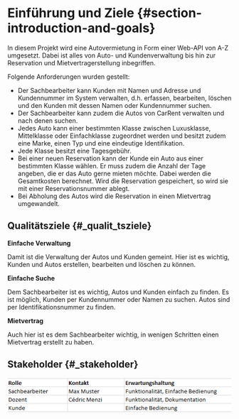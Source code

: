Einführung und Ziele {#section-introduction-and-goals}
====================

In diesem Projekt wird eine Autovermietung in Form einer Web-API von A-Z umgesetzt. Dabei ist alles von Auto- und Kundenverwaltung
bis hin zur Reservation und Mietvertragerstellung inbegriffen.

Folgende Anforderungen wurden gestellt:

- Der Sachbearbeiter kann Kunden mit Namen und Adresse und Kundennummer im System verwalten,
d.h. erfassen, bearbeiten, löschen und den Kunden mit dessen Namen oder Kundennummer suchen.
- Der Sachbearbeiter kann zudem die Autos von CarRent verwalten und nach denen suchen.
- Jedes Auto kann einer bestimmten Klasse zwischen Luxusklasse, Mittelklasse oder Einfachklasse
zugeordnet werden und besitzt zudem eine Marke, einen Typ und eine eindeutige Identifikation.
- Jede Klasse besitzt eine Tagesgebühr.
- Bei einer neuen Reservation kann der Kunde ein Auto aus einer bestimmten Klasse wählen. Er muss
zudem die Anzahl der Tage angeben, die er das Auto gerne mieten möchte. Dabei werden die
Gesamtkosten berechnet. Wird die Reservation gespeichert, so wird sie mit einer Reservationsnummer
ablegt.
- Bei Abholung des Autos wird die Reservation in einen Mietvertrag umgewandelt.

Qualitätsziele {#_qualit_tsziele}
--------------

**Einfache Verwaltung**

Damit ist die Verwaltung der Autos und Kunden gemeint. Hier ist es wichtig, Kunden und Autos erstellen,
bearbeiten und löschen zu können.

**Einfache Suche**

Dem Sachbearbeiter ist es wichtig, Autos und Kunden einfach zu finden. Es ist möglich, Kunden per Kundennummer oder Namen zu suchen.
Autos sind per Identifikationsnummer zu finden.

**Mietvertrag**

Auch hier ist es dem Sachbearbeiter wichtig, in wenigen Schritten einen Mietvertrag erstellt zu haben.



Stakeholder {#_stakeholder}
-----------

![Stakeholder](/images/stakeholder.png)


